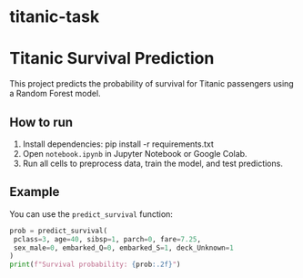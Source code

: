 # titanic-task
# Titanic Survival Prediction

This project predicts the probability of survival for Titanic passengers using a Random Forest model.

## How to run

1. Install dependencies:
pip install -r requirements.txt
2. Open `notebook.ipynb` in Jupyter Notebook or Google Colab.
3. Run all cells to preprocess data, train the model, and test predictions.

## Example

You can use the `predict_survival` function:

```python
prob = predict_survival(
 pclass=3, age=40, sibsp=1, parch=0, fare=7.25,
 sex_male=0, embarked_Q=0, embarked_S=1, deck_Unknown=1
)
print(f"Survival probability: {prob:.2f}")

